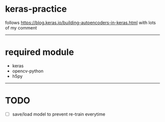 # keras-practice

follows https://blog.keras.io/building-autoencoders-in-keras.html with lots of my comment

---

# required module
 - keras
 - opencv-python
 - h5py

---

# TODO
 - [ ] save/load model to prevent re-train everytime